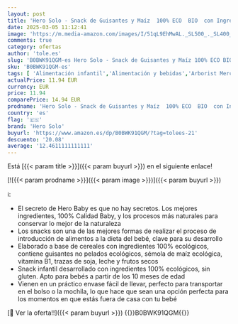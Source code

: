 ```yaml
---
layout: post
title: 'Hero Solo - Snack de Guisantes y Maíz  100% ECO  BIO  con Ingredientes de Agricultura Ecológica y UE  No Fritos  Apto para Bebés a Partir de 10 Meses - Pack de 6 x 40 g'
date: 2025-03-05 11:12:41
image: 'https://m.media-amazon.com/images/I/51qL9EhMwAL._SL500_._SL400_.jpg'
comments: true
category: ofertas
author: 'tole.es'
slug: 'B0BWK91QGM-es Hero Solo - Snack de Guisantes y Maíz 100% ECO BIO con...'
sku: 'B0BWK91QGM-es'
tags: [ 'Alimentación infantil','Alimentación y bebidas','Arborist Merchandising Root','Galletas y tentempiés','Galletas y tentempiés para bebé','Self Service','Special Features Stores','Tentempiés para bebé','bebés','dd53b5bc-bcd1-4c9b-ab43-793ed912ccdd_0','dd53b5bc-bcd1-4c9b-ab43-793ed912ccdd_2701','hero solo','🇪🇸', ]
actualPrice: 11.94 EUR
currency: EUR
price: 11.94
comparePrice: 14.94 EUR
prodname: 'Hero Solo - Snack de Guisantes y Maíz  100% ECO  BIO  con Ingredientes de Agricultura Ecológica y UE  No Fritos  Apto para Bebés a Partir de 10 Meses - Pack de 6 x 40 g'
country: 'es'
flag: '🇪🇸'
brand: 'Hero Solo'
buyurl: 'https://www.amazon.es/dp/B0BWK91QGM/?tag=tolees-21'
descuento: '20.08'
average: '12.4611111111111'
---
```


Está [{{< param title >}}]({{< param buyurl >}}) en el siguiente enlace!

[![{{< param prodname >}}]({{< param image >}})]({{< param buyurl >}})

ℹ️:

- El secreto de Hero Baby es que no hay secretos. Los mejores ingredientes, 100% Calidad Baby, y los procesos más naturales para conservar lo mejor de la naturaleza
- Los snacks son una de las mejores formas de realizar el proceso de introducción de alimentos a la dieta del bebé, clave para su desarrollo
- Elaborado a base de cereales con ingredientes 100% ecológicos, contiene guisantes no pelados ecológicos, sémola de maíz ecológica, vitamina B1, trazas de soja, leche y frutos secos
- Snack infantil desarrollado con ingredientes 100% ecológicos, sin gluten. Apto para bebés a partir de los 10 meses de edad
- Vienen en un práctico envase fácil de llevar, perfecto para transportar en el bolso o la mochila, lo que hace que sean una opción perfecta para los momentos en que estás fuera de casa con tu bebé

[🛒 Ver la oferta!!]({{< param buyurl >}})
{{<world>}}B0BWK91QGM{{</world>}}
